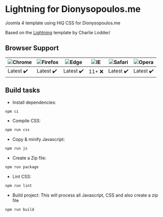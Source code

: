 # Lightning for Dionysopoulos.me

Joomla 4 template using HiQ CSS for Dionysopoulos.me

Based on the [Lightning](https://github.com/C-Lodder/lightning/releases) template by Charlie Lodder/

## Browser Support

![Chrome](https://raw.github.com/alrra/browser-logos/master/src/chrome/chrome_48x48.png) | ![Firefox](https://raw.github.com/alrra/browser-logos/master/src/firefox/firefox_48x48.png) | ![Edge](https://raw.github.com/alrra/browser-logos/master/src/edge/edge_48x48.png) | ![IE](https://raw.github.com/alrra/browser-logos/master/src/archive/internet-explorer_9-11/internet-explorer_9-11_48x48.png) | ![Safari](https://raw.github.com/alrra/browser-logos/master/src/safari/safari_48x48.png) | ![Opera](https://raw.github.com/alrra/browser-logos/master/src/opera/opera_48x48.png)
--- | --- | --- | --- | --- | --- |
Latest :heavy_check_mark: | Latest :heavy_check_mark: | Latest :heavy_check_mark: | 11+ :x: | Latest :heavy_check_mark: | Latest :heavy_check_mark: |

## Build tasks
- Install dependencies:
```bash
npm ci
```

- Compile CSS:
```bash
npm run css
```

- Copy &amp; minify Javascript:
```bash
npm run js
```

- Create a Zip file:
```bash
npm run package
```

- Lint CSS:
```bash
npm run lint
```

- Build project:
This will process all Javascript, CSS and also create a zip file
```bash
npm run build
```
